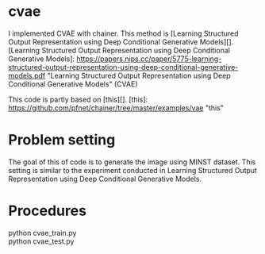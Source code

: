 # cvae

I implemented CVAE with chainer.
This method is  [Learning Structured Output Representation using Deep Conditional Generative Models][].
[Learning Structured Output Representation using Deep Conditional Generative Models]: https://papers.nips.cc/paper/5775-learning-structured-output-representation-using-deep-conditional-generative-models.pdf        "Learning Structured Output Representation using Deep Conditional Generative Models" (CVAE)

This code is partly based on [this][].
[this]: https://github.com/pfnet/chainer/tree/master/examples/vae        "this"

# Problem setting 
The goal of this of code is to generate the image using MINST dataset.
This setting is similar to the experiment conducted in Learning Structured Output Representation using Deep Conditional Generative Models.

# Procedures
python cvae_train.py  
python cvae_test.py 
